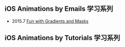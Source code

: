 ## iOS Animations by Emails 学习系列

- 2015.7 [Fun with Gradients and Masks](https://github.com/949478479/Animations-Study/tree/ColorIntroduction)

## iOS Animations by Tutorials 学习系列
